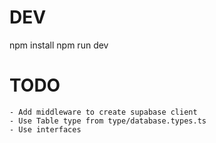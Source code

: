 # DEV

npm install
npm run dev

# TODO

    - Add middleware to create supabase client
    - Use Table type from type/database.types.ts
    - Use interfaces
